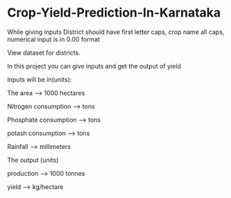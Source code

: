 # Crop-Yield-Prediction-In-Karnataka

While giving inputs District should have first letter caps, crop name all caps, numerical input is in 0.00 format

View dataset for districts.

In this project you can give inputs and get the output of yield 

Inputs will be in(units):

The area --> 1000 hectares

Nitrogen consumption --> tons

Phosphate consumption --> tons

potash consumption --> tons

Rainfall --> millimeters


The output (units)

production --> 1000 tonnes

yield --> kg/hectare
